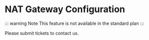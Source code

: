 # NAT Gateway Configuration

::: warning Note
This feature is not available in the standard plan
:::

Please submit tickets to contact us.